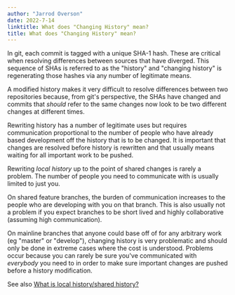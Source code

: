 ```yaml
---
author: "Jarrod Overson"
date: 2022-7-14
linktitle: What does "Changing History" mean?
title: What does "Changing History" mean?
---
```


In git, each commit is tagged with a unique SHA-1 hash. These are critical when resolving differences between sources that
have diverged. This sequence of SHAs is referred to as the "history" and "changing history" is regenerating
those hashes via any number of legitimate means.

A modified history makes it very difficult to resolve differences between two repositories because, from git's perspective,
the SHAs have changed and commits that _should_ refer to the same changes now look to be two different changes at different times.

Rewriting history has a number of legitimate uses but requires communication proportional to the number of people who
have already based development off the history that is to be changed. It is important that changes are resolved before
history is rewritten and that usually means waiting for all important work to be pushed.

Rewriting _local history_ up to the point of shared changes is rarely a problem. The number of people you need to communicate with
is usually limited to just you.

On shared feature branches, the burden of communication increases to the people who are developing with you on that branch. This
is also usually not a problem if you expect branches to be short lived and highly collaborative (assuming high communication).

On mainline branches that anyone could base off of for any arbitrary work (eg "master" or "develop"),
changing history is very problematic and should only be done in extreme cases where the cost is understood.
Problems occur because you can rarely be sure you've communicated with _everybody_ you need to in order to
make sure important changes are pushed before a history modification.

See also [What is local history/shared history?](/articles/what-is-local-shared-history.html)
